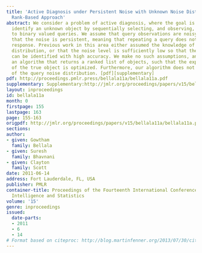 ```yaml
---
title: 'Active Diagnosis under Persistent Noise with Unknown Noise Distribution: A
  Rank-Based Approach'
abstract: We consider a problem of active diagnosis, where the goal is to efficiently
  identify an unknown object by sequentially selecting, and observing, the responses
  to binary valued queries. We assume that query observations are noisy, and further
  that the noise is persistent, meaning that repeating a query does not change the
  response. Previous work in this area either assumed the knowledge of the query noise
  distribution, or that the noise level is sufficiently low so that the unknown object
  can be identified with high accuracy. We make no such assumptions, and introduce
  an algorithm that returns a ranked list of objects, such that the expected rank
  of the true object is optimized. Furthermore, our algorithm does not require knowledge
  of the query noise distribution. [pdf][supplementary]
pdf: http://proceedings.pmlr.press/bellala11a/bellala11a.pdf
supplementary: Supplementary:http://jmlr.org/proceedings/papers/v15/bellala11a/bellala11aSupple.pdf
layout: inproceedings
id: bellala11a
month: 0
firstpage: 155
lastpage: 163
page: 155-163
origpdf: http://jmlr.org/proceedings/papers/v15/bellala11a/bellala11a.pdf
sections: 
author:
- given: Gowtham
  family: Bellala
- given: Suresh
  family: Bhavnani
- given: Clayton
  family: Scott
date: 2011-06-14
address: Fort Lauderdale, FL, USA
publisher: PMLR
container-title: Proceedings of the Fourteenth International Conference on Artificial
  Intelligence and Statistics
volume: '15'
genre: inproceedings
issued:
  date-parts:
  - 2011
  - 6
  - 14
# Format based on citeproc: http://blog.martinfenner.org/2013/07/30/citeproc-yaml-for-bibliographies/
---
```

